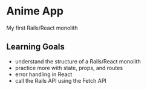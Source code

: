 # Anime App

My first Rails/React monolith

## Learning Goals
- understand the structure of a Rails/React monolith
- practice more with state, props, and routes
- error handling in React
- call the Rails API using the Fetch API
